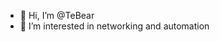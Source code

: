 - 👋 Hi, I’m @TeBear
- 👀 I’m interested in networking and automation
<!---
TeBear/TeBear is a ✨ special ✨ repository because its `README.md` (this file) appears on your GitHub profile.
You can click the Preview link to take a look at your changes.
--->
